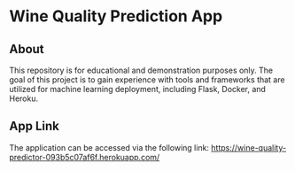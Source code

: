 # Wine Quality Prediction App

## About
This repository is for educational and demonstration purposes only. The goal of this project is to gain experience with tools and frameworks that are utilized for machine learning deployment, including Flask, Docker, and Heroku.

## App Link
The application can be accessed via the following link: https://wine-quality-predictor-093b5c07af6f.herokuapp.com/
